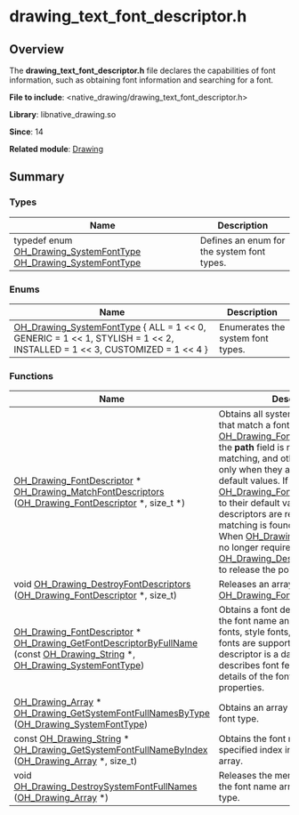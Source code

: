 # drawing_text_font_descriptor.h


## Overview

The **drawing_text_font_descriptor.h** file declares the capabilities of font information, such as obtaining font information and searching for a font.

**File to include**: <native_drawing/drawing_text_font_descriptor.h>

**Library**: libnative_drawing.so

**Since**: 14

**Related module**: [Drawing](_drawing.md)


## Summary


### Types

| Name| Description|
| -------- | -------- |
| typedef enum [OH_Drawing_SystemFontType](_drawing.md#oh_drawing_systemfonttype) [OH_Drawing_SystemFontType](_drawing.md#oh_drawing_systemfonttype) | Defines an enum for the system font types. |


### Enums

| Name| Description|
| -------- | -------- |
| [OH_Drawing_SystemFontType](_drawing.md#oh_drawing_systemfonttype-1) { ALL = 1 &lt;&lt; 0, GENERIC = 1 &lt;&lt; 1, STYLISH = 1 &lt;&lt; 2, INSTALLED = 1 &lt;&lt; 3, CUSTOMIZED = 1 &lt;&lt; 4 } | Enumerates the system font types. |


### Functions

| Name| Description|
| -------- | -------- |
| [OH_Drawing_FontDescriptor](_o_h___drawing___font_descriptor.md) \* [OH_Drawing_MatchFontDescriptors](_drawing.md#oh_drawing_matchfontdescriptors) ([OH_Drawing_FontDescriptor](_o_h___drawing___font_descriptor.md) \*, size_t \*) | Obtains all system font descriptors that match a font descriptor. In the [OH_Drawing_FontDescriptor](_o_h___drawing___font_descriptor.md) struct, the **path** field is not used for matching, and other fields are valid only when they are not set to their default values. If all fields in [OH_Drawing_FontDescriptor](_o_h___drawing___font_descriptor.md) are set to their default values, all system font descriptors are returned. If no matching is found, NULL is returned. When [OH_Drawing_FontDescriptor](_o_h___drawing___font_descriptor.md) is no longer required, call [OH_Drawing_DestroyFontDescriptors](_drawing.md#oh_drawing_destroyfontdescriptors) to release the pointer to the object. |
| void [OH_Drawing_DestroyFontDescriptors](_drawing.md#oh_drawing_destroyfontdescriptors) ([OH_Drawing_FontDescriptor](_o_h___drawing___font_descriptor.md) \*, size_t) | Releases an array of [OH_Drawing_FontDescriptor](_o_h___drawing___font_descriptor.md) objects. |
| [OH_Drawing_FontDescriptor](_o_h___drawing___font_descriptor.md) \* [OH_Drawing_GetFontDescriptorByFullName](_drawing.md#oh_drawing_getfontdescriptorbyfullname) (const [OH_Drawing_String](_o_h___drawing___string.md) \*, [OH_Drawing_SystemFontType](_drawing.md#oh_drawing_systemfonttype)) | Obtains a font descriptor based on the font name and type. System fonts, style fonts, and user-installed fonts are supported. A font descriptor is a data structure that describes font features. It contains details of the font appearance and properties. |
| [OH_Drawing_Array](_drawing.md#oh_drawing_array) \* [OH_Drawing_GetSystemFontFullNamesByType](_drawing.md#oh_drawing_getsystemfontfullnamesbytype) ([OH_Drawing_SystemFontType](_drawing.md#oh_drawing_systemfonttype)) | Obtains an array of font names by font type. |
| const [OH_Drawing_String](_o_h___drawing___string.md) \* [OH_Drawing_GetSystemFontFullNameByIndex](_drawing.md#oh_drawing_getsystemfontfullnamebyindex) ([OH_Drawing_Array](_drawing.md#oh_drawing_array) \*, size_t) | Obtains the font name with the specified index in the font name array. |
| void [OH_Drawing_DestroySystemFontFullNames](_drawing.md#oh_drawing_destroysystemfontfullnames) ([OH_Drawing_Array](_drawing.md#oh_drawing_array) \*) | Releases the memory occupied by the font name array obtained by font type. |
